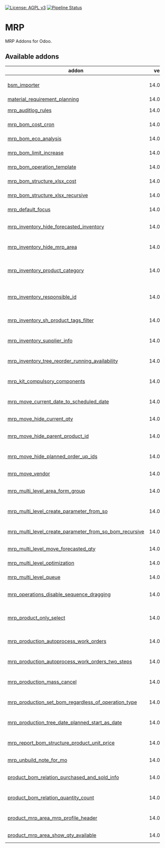 [![License: AGPL v3](https://img.shields.io/badge/License-AGPL%20v3-blue.svg)](https://www.gnu.org/licenses/agpl-3.0)
[![Pipeline Status](https://gitlab.com/tawasta/odoo/mrp/badges/14.0-dev/pipeline.svg)](https://gitlab.com/tawasta/odoo/mrp/-/pipelines/)

MRP
====
MRP Addons for Odoo.

[//]: # (addons)

Available addons
----------------
addon | version | maintainers | summary
--- | --- | --- | ---
[bsm_importer](bsm_importer/) | 14.0.1.0.0 |  | Import data from local file system to database
[material_requirement_planning](material_requirement_planning/) | 14.0.1.0.1 |  | Material Requirement
[mrp_auditlog_rules](mrp_auditlog_rules/) | 14.0.1.0.0 |  | Adds audit log rules for mrp.bom
[mrp_bom_cost_cron](mrp_bom_cost_cron/) | 14.0.1.0.0 |  | Cron for MRP compute cost
[mrp_bom_eco_analysis](mrp_bom_eco_analysis/) | 14.0.1.1.14 |  | ECO analysis modifications
[mrp_bom_limit_increase](mrp_bom_limit_increase/) | 14.0.1.0.0 |  | Incrases BOM tree-view limit to 100
[mrp_bom_operation_template](mrp_bom_operation_template/) | 14.0.1.0.2 |  | Templates for different operations
[mrp_bom_structure_xlsx_cost](mrp_bom_structure_xlsx_cost/) | 14.0.1.0.0 |  | Add cost to MRP BOM Structure XLSX
[mrp_bom_structure_xlsx_recursive](mrp_bom_structure_xlsx_recursive/) | 14.0.1.0.2 |  | Field additions for the BOM export module
[mrp_default_focus](mrp_default_focus/) | 14.0.1.0.0 |  | Sets default focus fields for MRP
[mrp_inventory_hide_forecasted_inventory](mrp_inventory_hide_forecasted_inventory/) | 14.0.1.0.0 |  | Hide Forecasted Inventory in MRP Inventory tree view
[mrp_inventory_hide_mrp_area](mrp_inventory_hide_mrp_area/) | 14.0.1.0.0 |  | Hide MRP Area in MRP Inventory tree view
[mrp_inventory_product_category](mrp_inventory_product_category/) | 14.0.1.0.0 |  | Shows product category in mrp.inventory list view
[mrp_inventory_responsible_id](mrp_inventory_responsible_id/) | 14.0.1.0.0 |  | Shows product template responsible id in mrp.inventory list view
[mrp_inventory_sh_product_tags_filter](mrp_inventory_sh_product_tags_filter/) | 14.0.1.0.0 |  | MRP Inventory - Group and Filter by SH product tags
[mrp_inventory_supplier_info](mrp_inventory_supplier_info/) | 14.0.1.0.0 |  | Shows supplier info from mrp area in mrp inventory views
[mrp_inventory_tree_reorder_running_availability](mrp_inventory_tree_reorder_running_availability/) | 14.0.1.0.0 |  | Reorder Running Availability in MRP Inventory tree
[mrp_kit_compulsory_components](mrp_kit_compulsory_components/) | 14.0.1.0.0 |  | Components are compulsory if created BOM is a kit
[mrp_move_current_date_to_scheduled_date](mrp_move_current_date_to_scheduled_date/) | 14.0.1.0.0 |  | MRP Move Current Date To Scheduled Date
[mrp_move_hide_current_qty](mrp_move_hide_current_qty/) | 14.0.1.0.0 |  | Hide current_qty on Mrp Move
[mrp_move_hide_parent_product_id](mrp_move_hide_parent_product_id/) | 14.0.1.0.0 |  | Hide parent_product_id on Mrp Move
[mrp_move_hide_planned_order_up_ids](mrp_move_hide_planned_order_up_ids/) | 14.0.1.0.0 |  | Hide planned_order_up_ids on Mrp Move
[mrp_move_vendor](mrp_move_vendor/) | 14.0.1.0.0 |  | Show Vendor on MRP Moves
[mrp_multi_level_area_form_group](mrp_multi_level_area_form_group/) | 14.0.1.0.0 |  | Manufacture / User group enables to see MRP Moves
[mrp_multi_level_create_parameter_from_so](mrp_multi_level_create_parameter_from_so/) | 14.0.1.0.0 |  | Product Area parameter is created after SO confirmation
[mrp_multi_level_create_parameter_from_so_bom_recursive](mrp_multi_level_create_parameter_from_so_bom_recursive/) | 14.0.1.0.3 |  | Sale order line product BoM is run through recursively
[mrp_multi_level_move_forecasted_qty](mrp_multi_level_move_forecasted_qty/) | 14.0.1.0.0 |  | Forecasted quantity for mrp.move
[mrp_multi_level_optimization](mrp_multi_level_optimization/) | 14.0.1.0.0 |  | MRP multi level optimization
[mrp_multi_level_queue](mrp_multi_level_queue/) | 14.0.1.0.0 |  | MRP Multi Level with queue jobs
[mrp_operations_disable_sequence_dragging](mrp_operations_disable_sequence_dragging/) | 14.0.1.0.0 |  | Hides sequence column in operations tree view
[mrp_product_only_select](mrp_product_only_select/) | 14.0.1.0.0 |  | Disable creating and editing of products from the MO product field
[mrp_production_autoprocess_work_orders](mrp_production_autoprocess_work_orders/) | 14.0.1.0.3 |  | Created Work Orders get completed instantly
[mrp_production_autoprocess_work_orders_two_steps](mrp_production_autoprocess_work_orders_two_steps/) | 14.0.1.0.0 |  | Created Work Orders get completed in two steps
[mrp_production_mass_cancel](mrp_production_mass_cancel/) | 14.0.1.0.0 |  | Allow cancellation of production orders en masse
[mrp_production_set_bom_regardless_of_operation_type](mrp_production_set_bom_regardless_of_operation_type/) | 14.0.1.0.0 |  | Set BoM that is not based on Operation Type
[mrp_production_tree_date_planned_start_as_date](mrp_production_tree_date_planned_start_as_date/) | 14.0.1.0.0 |  | Show date planned start as date in mrp production tree
[mrp_report_bom_structure_product_unit_price](mrp_report_bom_structure_product_unit_price/) | 14.0.1.0.0 |  | Use product Unit price instead of its multiple on report
[mrp_unbuild_note_for_mo](mrp_unbuild_note_for_mo/) | 14.0.1.0.0 |  | Unbuild note to Manufacturing order
[product_bom_relation_purchased_and_sold_info](product_bom_relation_purchased_and_sold_info/) | 14.0.1.0.0 |  | Purchased and Sold Product Quantities in BOM tree view
[product_bom_relation_quantity_count](product_bom_relation_quantity_count/) | 14.0.1.0.0 |  | Used Product Quantities in BOM tree view
[product_mrp_area_mrp_profile_header](product_mrp_area_mrp_profile_header/) | 14.0.1.0.0 |  | Adds header "MRP Profile" to MRP Area form
[product_mrp_area_show_qty_available](product_mrp_area_show_qty_available/) | 14.0.1.0.0 |  | Show qty_available on Product Mrp Area

[//]: # (end addons)
